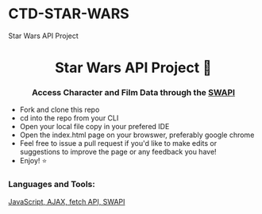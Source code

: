 # CTD-STAR-WARS
Star Wars API Project
<h1 align="center">Star Wars API Project 🔭 </h1>
<h3 align="center">Access Character and Film Data through the <span><a href="https://swapi.dev/" target="blank"> SWAPI</a></span> </h3>
<ul> 
  <li> Fork and clone this repo </li>
  <li> cd into the repo from your CLI</li>
  <li> Open your local file copy in your prefered IDE </li>
  <li> Open the index.html page on your browswer, preferably google chrome </li>
  <li> Feel free to issue a pull request if you'd like to make edits or suggestions to improve the page or any feedback you have!</li>
  <li> Enjoy! ⭐ </li>
</ul>




<h3 align="left">Languages and Tools:</h3>
<p align="left"> <a href="https://expressjs.com" target="_blank" rel="noreferrer"> JavaScript, AJAX, fetch API, SWAPI </p>
